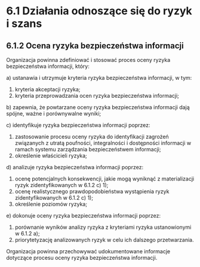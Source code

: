 # 6.1 Działania odnoszące się do ryzyk i szans

## 6.1.2 Ocena ryzyka bezpieczeństwa informacji

Organizacja powinna zdefiniować i stosować proces oceny ryzyka bezpieczeństwa informacji, który:

a) ustanawia i utrzymuje kryteria ryzyka bezpieczeństwa informacji, w tym:
   1) kryteria akceptacji ryzyka;
   2) kryteria przeprowadzania ocen ryzyka bezpieczeństwa informacji;

b) zapewnia, że powtarzane oceny ryzyka bezpieczeństwa informacji dają spójne, ważne i porównywalne wyniki;

c) identyfikuje ryzyka bezpieczeństwa informacji poprzez:
   1) zastosowanie procesu oceny ryzyka do identyfikacji zagrożeń związanych z utratą poufności, integralności i dostępności informacji w ramach systemu zarządzania bezpieczeństwem informacji;
   2) określenie właścicieli ryzyka;

d) analizuje ryzyka bezpieczeństwa informacji poprzez:
   1) ocenę potencjalnych konsekwencji, jakie mogą wyniknąć z materializacji ryzyk zidentyfikowanych w 6.1.2 c) 1);
   2) ocenę realistycznego prawdopodobieństwa wystąpienia ryzyk zidentyfikowanych w 6.1.2 c) 1);
   3) określenie poziomów ryzyka;

e) dokonuje oceny ryzyka bezpieczeństwa informacji poprzez:
   1) porównanie wyników analizy ryzyka z kryteriami ryzyka ustanowionymi w 6.1.2 a);
   2) priorytetyzację analizowanych ryzyk w celu ich dalszego przetwarzania.

Organizacja powinna przechowywać udokumentowane informacje dotyczące procesu oceny ryzyka bezpieczeństwa informacji.

